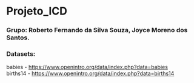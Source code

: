 # Projeto_ICD
### Grupo: Roberto Fernando da Silva Souza, Joyce Moreno dos Santos.
### Datasets:
babies - https://www.openintro.org/data/index.php?data=babies  
births14 - https://www.openintro.org/data/index.php?data=births14
